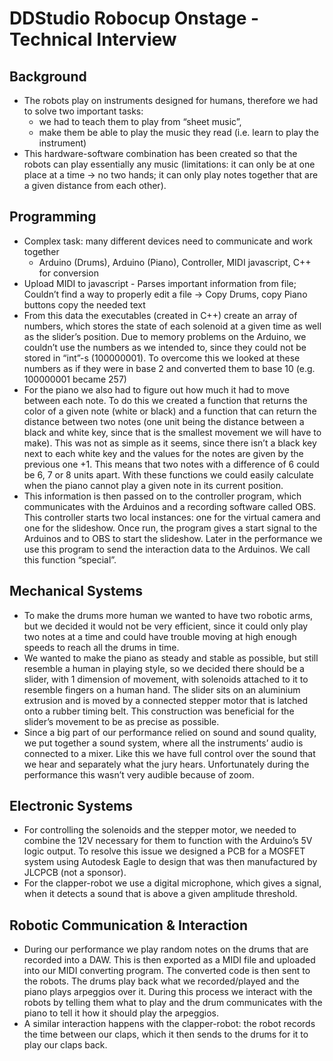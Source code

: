 # DDStudio Robocup Onstage - Technical Interview

## Background
* The robots play on instruments designed for humans, therefore we had to solve two important tasks:
  * we had to teach them to play from “sheet music”,
  * make them be able to play the music they read (i.e. learn to play the instrument)
* This hardware-software combination has been created so that the robots can play essentially any music (limitations: it can only be at one place at a time -> no two hands; it can only play notes together that are a given distance from each other).

## Programming
* Complex task: many different devices need to communicate and work together
  * Arduino (Drums), Arduino (Piano), Controller, MIDI javascript, C++ for conversion
* Upload MIDI to javascript - Parses important information from file; Couldn’t find a way to properly edit a file -> Copy Drums, copy Piano buttons copy the needed text
* From this data the executables (created in C++) create an array of numbers, which stores the state of each solenoid at a given time as well as the slider’s position. Due to memory problems on the Arduino, we couldn’t use the numbers as we intended to, since they could not be stored in “int”-s (100000001). To overcome this we looked at these numbers as if they were in base 2 and converted them to base 10 (e.g. 100000001 became 257)
* For the piano we also had to figure out how much it had to move between each note. To do this we created a function that returns the color of a given note (white or black) and a function that can return the distance between two notes (one unit being the distance between a black and white key, since that is the smallest movement we will have to make). This was not as simple as it seems, since there isn’t a black key next to each white key and the values for the notes are given by the previous one +1. This means that two notes with a difference of 6 could be 6, 7 or 8 units apart. With these functions we could easily calculate when the piano cannot play a given note in its current position.
* This information is then passed on to the controller program, which communicates with the Arduinos and a recording software called OBS. This controller starts two local instances: one for the virtual camera and one for the slideshow. Once run, the program gives a start signal to the Arduinos and to OBS to start the slideshow. Later in the performance we use this program to send the interaction data to the Arduinos. We call this function “special”.

## Mechanical Systems
* To make the drums more human we wanted to have two robotic arms, but we decided it would not be very efficient, since it could only play two notes at a time and could have trouble moving at high enough speeds to reach all the drums in time.
* We wanted to make the piano as steady and stable as possible, but still resemble a human in playing style, so we decided there should be a slider, with 1 dimension of movement, with solenoids attached to it to resemble fingers on a human hand. The slider sits on an aluminium extrusion and is moved by a connected stepper motor that is latched onto a rubber timing belt. This construction was beneficial for the slider’s movement to be as precise as possible.
* Since a big part of our performance relied on sound and sound quality, we put together a sound system, where all the instruments’ audio is connected to a mixer. Like this we have full control over the sound that we hear and separately what the jury hears. Unfortunately during the performance this wasn’t very audible because of zoom.

## Electronic Systems
* For controlling the solenoids and the stepper motor, we needed to combine the 12V necessary for them to function with the Arduino’s 5V logic output. To resolve this issue we designed a PCB for a MOSFET system using Autodesk Eagle to design that was then manufactured by JLCPCB (not a sponsor).
* For the clapper-robot we use a digital microphone, which gives a signal, when it detects a sound that is above a given amplitude threshold.

## Robotic Communication & Interaction
* During our performance we play random notes on the drums that are recorded into a DAW. This is then exported as a MIDI file and uploaded into our MIDI converting program. The converted code is then sent to the robots. The drums play back what we recorded/played and the piano plays arpeggios over it. During this process we interact with the robots by telling them what to play and the drum communicates with the piano to tell it how it should play the arpeggios.
* A similar interaction happens with the clapper-robot: the robot records the time between our claps, which it then sends to the drums for it to play our claps back.

